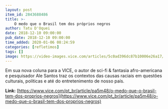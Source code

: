 ```yaml
---
layout: post
item_id: 2843688486
title: >-
    O medo que o Brasil tem dos próprios negros
author: Tatu D'Oquei
date: 2018-12-10 09:00:00
pub_date: 2018-12-10 09:00:00
time_added: 2020-01-06 08:24:59
categories: [refletimos]
tags: []
image: https://video-images.vice.com/articles/5c0ad396dc87b10006e26a17/lede/1544218172743-Ale-Santos.png?crop=1xw:1xh;center,center&resize=1200:*
---
```


Em sua nova coluna para a VICE, o autor de sci-fi & fantasia afro-americana e pesquisador Ale Santos traz os contextos das causas raciais em questões culturais, políticas e até do entretenimento de nosso país.

**Link:** [https://www.vice.com/pt_br/article/pa5m48/o-medo-que-o-brasil-tem-dos-proprios-negros](https://www.vice.com/pt_br/article/pa5m48/o-medo-que-o-brasil-tem-dos-proprios-negros)

